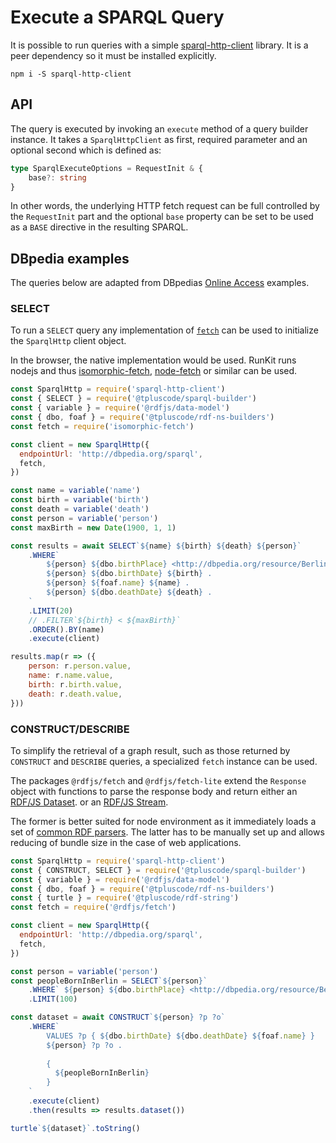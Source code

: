 # Execute a SPARQL Query

It is possible to run queries with a simple [sparql-http-client][client] library.
It is a peer dependency so it must be installed explicitly.

```
npm i -S sparql-http-client
```

[client]: https://npm.im/sparql-http-client

## API

The query is executed by invoking an `execute` method of a query builder instance. It takes a `SparqlHttpClient` as first, required parameter and an optional second which is defined as:

```typescript
type SparqlExecuteOptions = RequestInit & {
    base?: string
}
```

In other words, the underlying HTTP fetch request can be full controlled by the `RequestInit` part and the optional `base` property can be set to be used as a `BASE` directive in the resulting SPARQL.

## DBpedia examples

The queries below are adapted from DBpedias [Online Access](https://wiki.dbpedia.org/OnlineAccess) examples.

### SELECT

To run a `SELECT` query any implementation of [`fetch`](https://developer.mozilla.org/en-US/docs/Web/API/Fetch_API)
can be used to initialize the `SparqlHttp` client object.

In the browser, the native implementation would be used. RunKit runs nodejs
and thus [isomorphic-fetch](https://npm.im/isomorphic-fetch), [node-fetch](https://npm.im/node-fetch)
or similar can be used.

<run-kit>

```js
const SparqlHttp = require('sparql-http-client')
const { SELECT } = require('@tpluscode/sparql-builder')
const { variable } = require('@rdfjs/data-model')
const { dbo, foaf } = require('@tpluscode/rdf-ns-builders') 
const fetch = require('isomorphic-fetch')

const client = new SparqlHttp({
  endpointUrl: 'http://dbpedia.org/sparql',
  fetch,
})

const name = variable('name')
const birth = variable('birth')
const death = variable('death')
const person = variable('person')
const maxBirth = new Date(1900, 1, 1)

const results = await SELECT`${name} ${birth} ${death} ${person}`
    .WHERE`
        ${person} ${dbo.birthPlace} <http://dbpedia.org/resource/Berlin> .
        ${person} ${dbo.birthDate} ${birth} .
        ${person} ${foaf.name} ${name} .
        ${person} ${dbo.deathDate} ${death} .
    `
    .LIMIT(20)
    // .FILTER`${birth} < ${maxBirth}`
    .ORDER().BY(name)
    .execute(client)

results.map(r => ({
    person: r.person.value,
    name: r.name.value,
    birth: r.birth.value,
    death: r.death.value,
}))
```

</run-kit>

### CONSTRUCT/DESCRIBE

To simplify the retrieval of a graph result, such as those returned by
`CONSTRUCT` and `DESCRIBE` queries, a specialized `fetch` instance can be used.

The packages `@rdfjs/fetch` and `@rdfjs/fetch-lite` extend the `Response` object
with functions to parse the response body and return either an  
[RDF/JS Dataset](https://rdf.js.org/dataset-spec/#datasetcore-interface).
or an [RDF/JS Stream](https://rdf.js.org/stream-spec/#stream-interface).

The former is better suited for node environment as it immediately loads a
set of [common RDF parsers](https://npm.im/@rdfjs/formats-common). The latter
has to be manually set up and allows reducing of bundle size in the case of
web applications.

<run-kit>

```js
const SparqlHttp = require('sparql-http-client')
const { CONSTRUCT, SELECT } = require('@tpluscode/sparql-builder')
const { variable } = require('@rdfjs/data-model')
const { dbo, foaf } = require('@tpluscode/rdf-ns-builders') 
const { turtle } = require('@tpluscode/rdf-string')
const fetch = require('@rdfjs/fetch')

const client = new SparqlHttp({
  endpointUrl: 'http://dbpedia.org/sparql',
  fetch,
})

const person = variable('person')
const peopleBornInBerlin = SELECT`${person}`
    .WHERE` ${person} ${dbo.birthPlace} <http://dbpedia.org/resource/Berlin>`
    .LIMIT(100)

const dataset = await CONSTRUCT`${person} ?p ?o`
    .WHERE`
        VALUES ?p { ${dbo.birthDate} ${dbo.deathDate} ${foaf.name} }
        ${person} ?p ?o .
        
        {
          ${peopleBornInBerlin} 
        }
    `
    .execute(client)
    .then(results => results.dataset())

turtle`${dataset}`.toString()
```

</run-kit>
